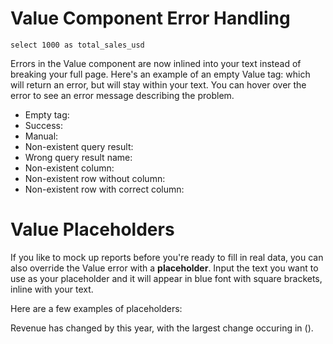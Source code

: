 # Value Component Error Handling

```summary
select 1000 as total_sales_usd
```

Errors in the Value component are now inlined into your text instead of breaking your full page. Here's an example of an empty Value tag: <Value/> which will return an error, but will stay within your text. You can hover over the error to see an error message describing the problem.

* Empty tag: <Value/>
* Success: <Value data={data.summary}/> 
* Manual: <Value value=10000/>
* Non-existent query result: <Value data=abc/> 
* Wrong query result name: <Value data={data.abc}/>
* Non-existent column: <Value data={data.summary} column=abc/>
* Non-existent row without column: <Value data={data.summary} row=20/>
* Non-existent row with correct column: <Value data={data.summary} column=total_calls row=20/>

# Value Placeholders
If you like to mock up reports before you're ready to fill in real data, you can also override the Value error with a **placeholder**. Input the text you want to use as your placeholder and it will appear in blue font with square brackets, inline with your text.

Here are a few examples of placeholders: 

<Value placeholder="Report Date"/>    

Revenue has changed by <Value placeholder="YTD sales growth"/> this year, with the largest change occuring in <Value placeholder="top country name"/> (<Value placeholder="top country YTD growth"/>).

